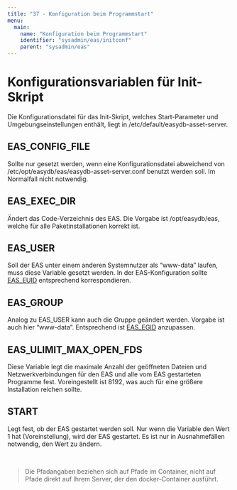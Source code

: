 ```yaml
---
title: "37 - Konfiguration beim Programmstart"
menu:
  main:
    name: "Konfiguration beim Programmstart"
    identifier: "sysadmin/eas/initconf"
    parent: "sysadmin/eas"
---
```

Konfigurationsvariablen für Init-Skript
=======================================

Die Konfigurationsdatei für das Init-Skript, welches Start-Parameter und
Umgebungseinstellungen enthält, liegt in
/etc/default/easydb-asset-server.

EAS\_CONFIG\_FILE
-----------------

Sollte nur gesetzt werden, wenn eine Konfigurationsdatei abweichend von
/etc/opt/easydb/eas/easydb-asset-server.conf benutzt werden soll. Im
Normalfall nicht notwendig.

EAS\_EXEC\_DIR
--------------

Ändert das Code-Verzeichnis des EAS. Die Vorgabe ist /opt/easydb/eas,
welche für alle Paketinstallationen korrekt ist.

EAS\_USER
---------

Soll der EAS unter einem anderen Systemnutzer als “www-data” laufen,
muss diese Variable gesetzt werden. In der EAS-Konfiguration sollte
[EAS\_EUID](../conf) entsprechend korrespondieren.

EAS\_GROUP
----------

Analog zu EAS\_USER kann auch die Gruppe geändert werden. Vorgabe ist
auch hier “www-data”. Entsprechend ist [EAS\_EGID](../conf)
anzupassen.

EAS\_ULIMIT\_MAX\_OPEN\_FDS
---------------------------

Diese Variable legt die maximale Anzahl der geöffneten Dateien und
Netzwerkverbindungen für den EAS und alle vom EAS gestarteten Programme
fest. Voreingestellt ist 8192, was auch für eine größere Installation
reichen sollte.

START
-----

Legt fest, ob der EAS gestartet werden soll. Nur wenn die Variable den
Wert 1 hat (Voreinstellung), wird der EAS gestartet. Es ist nur in
Ausnahmefällen notwendig, den Wert zu ändern.

&nbsp;

> Die Pfadangaben beziehen sich auf Pfade im Container, nicht auf Pfade direkt auf Ihrem Server, der den docker-Container ausführt.
